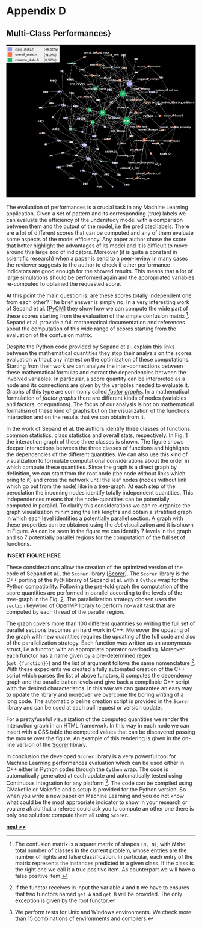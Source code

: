 # Appendix D
## Multi-Class Performances}

![Multi class score interaction graph. Each node identify a different performance evaluator and link are given by the interaction between the mathematical formulation of each quantity. The graph has more than 100 nodes and more than 200 links. The node colors are given by the classes identified in the work of Sepand et al.](../../../../img/scorer_net.png)

The evaluation of performances is a crucial task in any Machine Learning application.
Given a set of pattern and its corresponding (true) labels we can evaluate the efficiency of the understudy model with a comparison between them and the output of the model, i.e the predicted labels.
There are a lot of different scores that can be computed and any of them evaluate some aspects of the model efficiency.
Any paper author chose the score that better highlight the advantages of its model and it is difficult to move around this large zoo of indicators.
Moreover (it is quite a constant in scientific research) when a paper is send to a peer-review in many cases the reviewer suggests to the author to check if other performance indicators are good enough for the showed results.
This means that a lot of large simulations should be performed again and the appropriated variables re-computed to obtained the requested score.

At this point the main question is: are these scores totally independent one from each other?
The brief answer is simply no.
In a very interesting work of Sepand et al. [[PyCM](https://doi.org/10.21105/joss.00729)] they show how we can compute the wide part of these scores starting from the evaluation of the simple confusion matrix [^1].
Sepand et al. provide a full mathematical documentation and references about the computation of this wide range of scores starting from the evaluation of the confusion matrix.

Despite the Python code provided by Sepand et al. explain this links between the mathematical quantities they stop their analysis on the scores evaluation without any interest on the optimization of these computations.
Starting from their work we can analyze the inter-connections between these mathematical formulas and extract the dependencies between the involved variables.
In particular, a score quantity can be interpreted as a node and its connections are given by the variables needed to evaluate it.
Graphs of this type are commonly called [*factor graphs*](https://en.wikipedia.org/wiki/Factor_graph).
In a mathematical formulation of *factor graphs* there are different kinds of nodes (variables and factors, or equations).
The focus of our analysis is not on mathematical formalism of these kind of graphs but on the visualization of the functions interaction and on the results that we can obtain from it.

In the work of Sepand et al. the authors identify three classes of functions: common statistics, class statistics and overall stats, respectively.
In Fig. [1](../../../../img/scorer_net.png) the interaction graph of these three classes is shown.
The figure shows deeper interactions between the three classes of functions and highlights the dependencies of the different quantities.
We can also use this kind of visualization to formulate computational considerations about the order in which compute these quantities.
Since the graph is a direct graph by definition, we can start from the root node (the node without links which bring to it) and cross the network until the leaf nodes (nodes without link which go out from the node) like in a tree-graph.
At each step of the percolation the incoming nodes identify totally independent quantities.
This independences means that the node-quantities can be potentially computed in parallel.
To clarify this considerations we can re-organize the graph visualization minimizing the link lengths and obtain a stratified graph in which each level identifies a potentially parallel section.
A graph with these properties can be obtained using the *dot* visualization and it is shown in Figure.
As can be seen in the figure we can identify 7 levels in the graph and so 7 potentially parallel regions for the computation of the full set of functions.

**INSERT FIGURE HERE**

These considerations allow the creation of the optimized version of the code of Sepand et al., the `Scorer` library [[Scorer](https://github.com/Nico-Curti/scorer)].
The `Scorer` library is the C++ porting of the `PyCM` library of Sepand et al. with a `Cython` wrap for the Python compatibility.
Following the pre-told graph the computation of the score quantities are performed in parallel according to the levels of the tree-graph in the Fig. [2]().
The parallelization strategy chosen uses the `section` keyword of OpenMP library to perform no-wait task that are computed by each thread of the parallel region.

The graph covers more than 100 different quantities so writing the full set of parallel sections becomes an hard work in C++.
Moreover the updating of the graph with new quantities requires the updating of the full code and also of the parallelization strategy.
Each function was written as an anonymous-struct, i.e a functor, with an appropriate operator overloading.
Moreover each functor has a name given by a pre-determined regex (`get_{function}}`) and the list of argument follows the same nomenclature [^2].
With these expedients we created a fully automated creation of the C++ script which parses the list of above functors, it computes the dependency graph and the parallelization levels and give back a compilable C++ script with the desired characteristics.
In this way we can guarantee an easy way to update the library and moreover we overcome the boring writing of a long code.
The automatic pipeline creation script is provided in the `Scorer` library and can be used at each pull request or version update.

For a pretty/useful visualization of the computed quantities we render the interaction graph in an HTML framework.
In this way in each node we can insert with a CSS table the computed values that can be discovered passing the mouse over the figure.
An example of this rendering is given in the on-line version of the [Scorer](https://github.com/Nico-Curti/scorer) library.

In conclusion the developed `Scorer` library is a very powerful tool for Machine Learning performances evaluation which can be used either in C++ either in Python codes through the `Cython` wrap.
The code is automatically generated at each update and automatically tested using Continuous Integration for any platform [^3].
The code can be compiled using CMakefile or Makefile and a setup is provided for the Python version.
So when you write a new paper on Machine Learning and you do not know what could be the most appropriate indicator to show in your research or you are afraid that a referee could ask you to compute an other one there is only one solution: compute them all using `Scorer`.


[^1]: The confusion matrix is a square matrix of shapes `(N, N)`, with $N$ the total number of classes in the current problem, whose entries are the number of rights and false classification. In particular, each entry of the matrix represents the instances predicted in a given class. If the class is the right one we call it a true positive item. As counterpart we will have a false positive item.

[^2]: If the functor receives in input the variable `A` and `B` we have to ensures that two functors named `get_A` and `get_B` will be provided. The only exception is given by the root functor.

[^3]: We perform tests for Unix and Windows environments. We check more than 15 combinations of environments and compilers.

[**next >>**](../FiloBlu/README.md)

